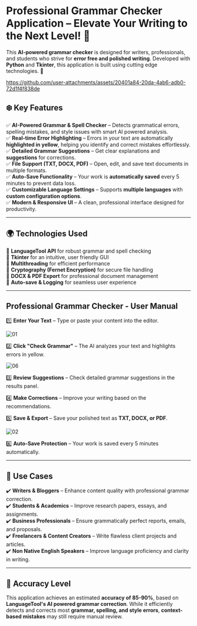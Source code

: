 #  **Professional Grammar Checker Application** – Elevate Your Writing to the Next Level!  🚀

This **AI-powered grammar checker** is designed for writers, professionals, and students who strive for **error free and polished writing**. Developed with **Python** and **Tkinter**, this application is built using cutting edge technologies. 💯



https://github.com/user-attachments/assets/20401a84-20da-4ab6-adb0-72d1f4f838de



## ❄️  **Key Features**  

✅ **AI-Powered Grammar & Spell Checker** – Detects grammatical errors, spelling mistakes, and style issues with smart AI powered analysis.  
✅ **Real-time Error Highlighting** – Errors in your text are automatically **highlighted in yellow**, helping you identify and correct mistakes effortlessly.  
✅ **Detailed Grammar Suggestions** – Get clear explanations and **suggestions** for corrections.  
✅ **File Support (TXT, DOCX, PDF)** – Open, edit, and save text documents in multiple formats.  
✅ **Auto-Save Functionality** – Your work is **automatically saved** every 5 minutes to prevent data loss.  
✅ **Customizable Language Settings** – Supports **multiple languages** with **custom configuration options**.  
✅ **Modern & Responsive UI** – A clean, professional interface designed for productivity.  

---

## 🌍 **Technologies Used**

🔹 **LanguageTool API** for robust grammar and spell checking  
🔹 **Tkinter** for an intuitive, user friendly GUI  
🔹 **Multithreading** for efficient performance  
🔹 **Cryptography (Fernet Encryption)** for secure file handling  
🔹 **DOCX & PDF Export** for professional document management  
🔹 **Auto-save & Logging** for seamless user experience  

---

## Professional Grammar Checker - User Manual

1️⃣ **Enter Your Text** – Type or paste your content into the editor.  

![01](https://github.com/user-attachments/assets/1acfe27c-3961-44f7-ad65-4af72a043167)

2️⃣ **Click "Check Grammar"** – The AI analyzes your text and highlights errors in yellow. 

![06](https://github.com/user-attachments/assets/6edbc877-8274-4ab9-82ff-b272cd8ee1b1)

3️⃣ **Review Suggestions** – Check detailed grammar suggestions in the results panel. 

4️⃣ **Make Corrections** – Improve your writing based on the recommendations.  

5️⃣ **Save & Export** – Save your polished text as **TXT, DOCX, or PDF**.  

![02](https://github.com/user-attachments/assets/96b2dab0-2f30-4532-b07f-1653b016e71a)

6️⃣ **Auto-Save Protection** – Your work is saved every 5 minutes automatically.  

---

## 📌 **Use Cases**  

✔️ **Writers & Bloggers** – Enhance content quality with professional grammar correction.  
✔️ **Students & Academics** – Improve research papers, essays, and assignments.  
✔️ **Business Professionals** – Ensure grammatically perfect reports, emails, and proposals.  
✔️ **Freelancers & Content Creators** – Write flawless client projects and articles.  
✔️ **Non Native English Speakers** – Improve language proficiency and clarity in writing.  

---

## 🎯 **Accuracy Level**  

This application achieves an estimated **accuracy of 85-90%**, based on **LanguageTool's AI powered grammar correction**. While it efficiently detects and corrects most **grammar, spelling, and style errors**, **context-based mistakes** may still require manual review.
